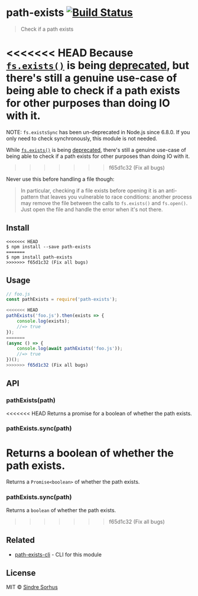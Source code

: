 # path-exists [![Build Status](https://travis-ci.org/sindresorhus/path-exists.svg?branch=master)](https://travis-ci.org/sindresorhus/path-exists)

> Check if a path exists

<<<<<<< HEAD
Because [`fs.exists()`](https://nodejs.org/api/fs.html#fs_fs_exists_path_callback) is being [deprecated](https://github.com/iojs/io.js/issues/103), but there's still a genuine use-case of being able to check if a path exists for other purposes than doing IO with it.
=======
NOTE: `fs.existsSync` has been un-deprecated in Node.js since 6.8.0. If you only need to check synchronously, this module is not needed.

While [`fs.exists()`](https://nodejs.org/api/fs.html#fs_fs_exists_path_callback) is being [deprecated](https://github.com/iojs/io.js/issues/103), there's still a genuine use-case of being able to check if a path exists for other purposes than doing IO with it.
>>>>>>> f65d1c32 (Fix all bugs)

Never use this before handling a file though:

> In particular, checking if a file exists before opening it is an anti-pattern that leaves you vulnerable to race conditions: another process may remove the file between the calls to `fs.exists()` and `fs.open()`. Just open the file and handle the error when it's not there.


## Install

```
<<<<<<< HEAD
$ npm install --save path-exists
=======
$ npm install path-exists
>>>>>>> f65d1c32 (Fix all bugs)
```


## Usage

```js
// foo.js
const pathExists = require('path-exists');

<<<<<<< HEAD
pathExists('foo.js').then(exists => {
	console.log(exists);
	//=> true
});
=======
(async () => {
	console.log(await pathExists('foo.js'));
	//=> true
})();
>>>>>>> f65d1c32 (Fix all bugs)
```


## API

### pathExists(path)

<<<<<<< HEAD
Returns a promise for a boolean of whether the path exists.

### pathExists.sync(path)

Returns a boolean of whether the path exists.
=======
Returns a `Promise<boolean>` of whether the path exists.

### pathExists.sync(path)

Returns a `boolean` of whether the path exists.
>>>>>>> f65d1c32 (Fix all bugs)


## Related

- [path-exists-cli](https://github.com/sindresorhus/path-exists-cli) - CLI for this module


## License

MIT © [Sindre Sorhus](https://sindresorhus.com)
